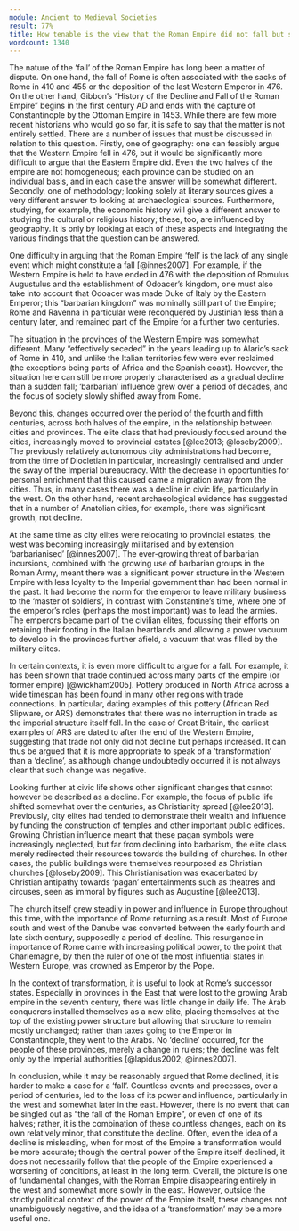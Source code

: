 ```yaml
---
module: Ancient to Medieval Societies
result: 77%
title: How tenable is the view that the Roman Empire did not fall but slowly declined over several hundred years?
wordcount: 1340
---
```


The nature of the ‘fall’ of the Roman Empire has long been a matter of dispute. On one hand, the fall of Rome is often associated with the sacks of Rome in 410 and 455 or the deposition of the last Western Emperor in 476. On the other hand, Gibbon’s “History of the Decline and Fall of the Roman Empire” begins in the first century AD and ends with the capture of Constantinople by the Ottoman Empire in 1453. While there are few more recent historians who would go so far, it is safe to say that the matter is not entirely settled. There are a number of issues that must be discussed in relation to this question. Firstly, one of geography: one can feasibly argue that the Western Empire fell in 476, but it would be significantly more difficult to argue that the Eastern Empire did. Even the two halves of the empire are not homogeneous; each province can be studied on an individual basis, and in each case the answer will be somewhat different. Secondly, one of methodology; looking solely at literary sources gives a very different answer to looking at archaeological sources. Furthermore, studying, for example, the economic history will give a different answer to studying the cultural or religious history; these, too, are influenced by geography. It is only by looking at each of these aspects and integrating the various findings that the question can be answered.

One difficulty in arguing that the Roman Empire ‘fell’ is the lack of any single event which might constitute a fall [@innes2007]. For example, if the Western Empire is held to have ended in 476 with the deposition of Romulus Augustulus and the establishment of Odoacer’s kingdom, one must also take into account that Odoacer was made Duke of Italy by the Eastern Emperor; this “barbarian kingdom” was nominally still part of the Empire; Rome and Ravenna in particular were reconquered by Justinian less than a century later, and remained part of the Empire for a further two centuries.

The situation in the provinces of the Western Empire was somewhat different. Many “effectively seceded” in the years leading up to Alaric’s sack of Rome in 410, and unlike the Italian territories few were ever reclaimed (the exceptions being parts of Africa and the Spanish coast). However, the situation here can still be more properly characterised as a gradual decline than a sudden fall; ‘barbarian’ influence grew over a period of decades, and the focus of society slowly shifted away from Rome.

Beyond this, changes occurred over the period of the fourth and fifth centuries, across both halves of the empire, in the relationship between cities and provinces. The elite class that had previously focused around the cities, increasingly moved to provincial estates [@lee2013; @loseby2009]. The previously relatively autonomous city administrations had become, from the time of Diocletian in particular, increasingly centralised and under the sway of the Imperial bureaucracy. With the decrease in opportunities for personal enrichment that this caused came a migration away from the cities. Thus, in many cases there was a decline in civic life, particularly in the west. On the other hand, recent archaeological evidence has suggested that in a number of Anatolian cities, for example, there was significant growth, not decline.

At the same time as city elites were relocating to provincial estates, the west was becoming increasingly militarised and by extension ‘barbarianised’ [@innes2007]. The ever-growing threat of barbarian incursions, combined with the growing use of barbarian groups in the Roman Army, meant there was a significant power structure in the Western Empire with less loyalty to the Imperial government than had been normal in the past. It had become the norm for the emperor to leave military business to the ‘master of soldiers’, in contrast with Constantine’s time, where one of the emperor’s roles (perhaps the most important) was to lead the armies. The emperors became part of the civilian elites, focussing their efforts on retaining their footing in the Italian heartlands and allowing a power vacuum to develop in the provinces further afield, a vacuum that was filled by the military elites.

In certain contexts, it is even more difficult to argue for a fall. For example, it has been shown that trade continued across many parts of the empire (or former empire) [@wickham2005]. Pottery produced in North Africa across a wide timespan has been found in many other regions with trade connections. In particular, dating examples of this pottery (African Red Slipware, or ARS) demonstrates that there was no interruption in trade as the imperial structure itself fell. In the case of Great Britain, the earliest examples of ARS are dated to after the end of the Western Empire, suggesting that trade not only did not decline but perhaps increased. It can thus be argued that it is more appropriate to speak of a ‘transformation’ than a ‘decline’, as although change undoubtedly occurred it is not always clear that such change was negative.

Looking further at civic life shows other significant changes that cannot however be described as a decline. For example, the focus of public life shifted somewhat over the centuries, as Christianity spread [@lee2013]. Previously, city elites had tended to demonstrate their wealth and influence by funding the construction of temples and other important public edifices. Growing Christian influence meant that these pagan symbols were increasingly neglected, but far from declining into barbarism, the elite class merely redirected their resources towards the building of churches. In other cases, the public buildings were themselves repurposed as Christian churches [@loseby2009]. This Christianisation was exacerbated by Christian antipathy towards ‘pagan’ entertainments such as theatres and circuses, seen as immoral by figures such as Augustine [@lee2013].

The church itself grew steadily in power and influence in Europe throughout this time, with the importance of Rome returning as a result. Most of Europe south and west of the Danube was converted between the early fourth and late sixth century, supposedly a period of decline. This resurgance in importance of Rome came with increasing political power, to the point that Charlemagne, by then the ruler of one of the most influential states in Western Europe, was crowned as Emperor by the Pope.

In the context of transformation, it is useful to look at Rome’s successor states. Especially in provinces in the East that were lost to the growing Arab empire in the seventh century, there was little change in daily life. The Arab conquerers installed themselves as a new elite, placing themselves at the top of the existing power structure but allowing that structure to remain mostly unchanged; rather than taxes going to the Emperor in Constantinople, they went to the Arabs. No ‘decline’ occurred, for the people of these provinces, merely a change in rulers; the decline was felt only by the Imperial authorities [@lapidus2002; @innes2007].

In conclusion, while it may be reasonably argued that Rome declined, it is harder to make a case for a ‘fall’. Countless events and processes, over a period of centuries, led to the loss of its power and influence, particularly in the west and somewhat later in the east. However, there is no event that can be singled out as “the fall of the Roman Empire”, or even of one of its halves; rather, it is the combination of these countless changes, each on its own relatively minor, that constitute the decline. Often, even the idea of a decline is misleading, when for most of the Empire a transformation would be more accurate; though the central power of the Empire itself declined, it does not necessarily follow that the people of the Empire experienced a worsening of conditions, at least in the long term. Overall, the picture is one of fundamental changes, with the Roman Empire disappearing entirely in the west and somewhat more slowly in the east. However, outside the strictly political context of the power of the Empire itself, these changes not unambiguously negative, and the idea of a ‘transformation’ may be a more useful one.
